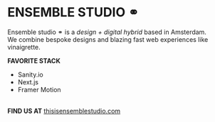 # ENSEMBLE STUDIO ⚭
 

Ensemble studio ⚭ is a *design + digital hybrid* based in Amsterdam.\
We combine bespoke designs and blazing fast web experiences like vinaigrette.

     
       
            
**FAVORITE STACK**
- Sanity.io
- Next.js
- Framer Motion


\
**FIND US AT** [thisisensemblestudio.com](https://www.thisisensemblestudio.com)




